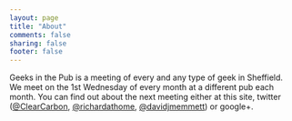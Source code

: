 ```yaml
---
layout: page
title: "About"
comments: false
sharing: false
footer: false
---
```

Geeks in the Pub is a meeting of every and any type of geek in Sheffield. We meet on the 1st Wednesday of every month at a different pub each month. You can find out about the next meeting either at this site, twitter ([@ClearCarbon](http://www.twitter.com/ClearCarbon), [@richardathome](http://www.twitter.com/richardathome), [@davidjmemmett](http://www.twitter.com/davidjmemmett)) or google+.
